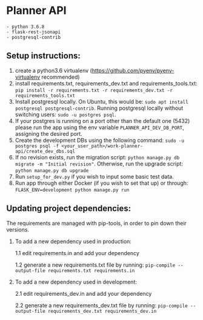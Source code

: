 # Planner API
    - python 3.6.8
    - flask-rest-jsonapi
    - postgresql-contrib


## Setup instructions:
1. create a python3.6 virtualenv (https://github.com/pyenv/pyenv-virtualenv recommended)
2. install requirements.txt, requirements_dev.txt and requirements_tools.txt: `pip install -r requirements.txt -r requirements_dev.txt -r requirements_tools.txt`
3. Install postgresql locally. On Ubuntu, this would be: `sudo apt install postgresql postgresql-contrib`. 
   Running postgresql locally without switching users: `sudo -u postgres psql`.
4. If your postgres is running on a port other than the default one (5432) please run the app using
the env variable `PLANNER_API_DEV_DB_PORT`, assigning the desired port.
5. Create the development DBs using the following command:
`sudo -u postgres psql -f <your_user_path>/work-planner-api/create_dev_dbs.sql`
6. If no revision exists, run the migration script: `python manage.py db migrate -m "Initial revision"`. 
Otherwise, run the upgrade script: `python manage.py db upgrade`
7. Run `setup_for_dev.py` if you wish to input some basic test data.
8. Run app through either Docker (if you wish to set that up) or through: `FLASK_ENV=development python manage.py run`

## Updating project dependencies:
The requirements are managed with pip-tools, 
in order to pin down their versions.
1. To add a new dependency used in production:
    
    1.1 edit requirements.in and add your dependency
    
    1.2 generate a new requirements.txt file by running: `pip-compile --output-file requirements.txt requirements.in` 
2. To add a new dependency used in development:
    
    2.1 edit requirements_dev.in and add your dependency
    
    2.2 generate a new requirements_dev.txt file by running: `pip-compile --output-file requirements_dev.txt requirements_dev.in`